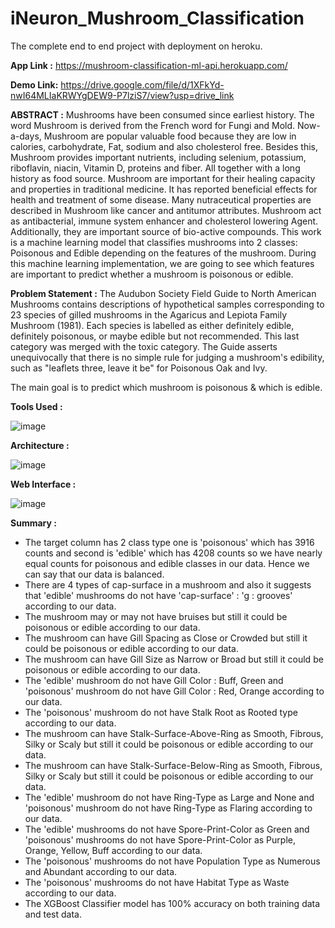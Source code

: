 # iNeuron_Mushroom_Classification
The complete end to end project with deployment on heroku.

<b>App Link :</b> https://mushroom-classification-ml-api.herokuapp.com/

<b>Demo Link:</b> https://drive.google.com/file/d/1XFkYd-nwI64MLIaKRWYgDEW9-P7lziS7/view?usp=drive_link

<b>ABSTRACT :</b>
Mushrooms have been consumed since earliest history. The word Mushroom is derived from the French word for Fungi and Mold. Now-a-days, Mushroom are popular valuable food because they are low in calories, carbohydrate, Fat, sodium and also cholesterol free. Besides this, Mushroom provides important nutrients, including selenium, potassium, riboflavin, niacin, Vitamin D, proteins and fiber. All together with a long history as food source. Mushroom are important for their healing capacity and properties in traditional medicine. It has reported beneficial effects for health and treatment of some disease. Many nutraceutical properties are described in Mushroom like cancer and antitumor attributes. Mushroom act as antibacterial, immune system enhancer and cholesterol lowering Agent. Additionally, they are important source of bio-active compounds. This work is a machine learning model that classifies mushrooms into 2 classes: Poisonous and Edible depending on the features of the mushroom. During this machine learning implementation, we are going to see which features are important to predict whether a mushroom is poisonous or edible.

<b>Problem Statement :</b>
The Audubon Society Field Guide to North American Mushrooms contains descriptions of hypothetical samples corresponding to 23 species of gilled mushrooms in the Agaricus and Lepiota Family Mushroom (1981). Each species is labelled as either definitely edible, definitely poisonous, or maybe edible but not recommended. This last category was merged with the toxic category. The Guide asserts unequivocally that there is no simple rule for judging a mushroom's edibility, such as "leaflets three, leave it be" for Poisonous Oak and Ivy.

The main goal is to predict which mushroom is poisonous & which is edible.

<b>Tools Used :</b>

![image](https://user-images.githubusercontent.com/86560684/196040693-97ab628d-46f1-417f-91fc-d4d023108513.png)

<b>Architecture :</b>

![image](https://user-images.githubusercontent.com/86560684/196040781-a48a0ad3-cdf9-4686-aeec-fae8ba54f6ef.png)

<b>Web Interface :</b>

![image](https://user-images.githubusercontent.com/86560684/196040889-f949481d-638d-4bad-ac7a-9998a453f18e.png)

<b>Summary :</b>

 - The target column has 2 class type one is 'poisonous' which has 3916 counts and second is 'edible' which has 4208 counts so we have nearly equal counts for poisonous and edible classes in our data. Hence we can say that our data is balanced.
 - There are 4 types of cap-surface in a mushroom and also it suggests that 'edible' mushrooms do not have 'cap-surface' : 'g : grooves' according to our data.
 - The mushroom may or may not have bruises but still it could be poisonous or edible according to our data.
- The mushroom can have Gill Spacing as Close or Crowded but still it could be poisonous or edible according to our data.
- The mushroom can have Gill Size as Narrow or Broad but still it could be poisonous or edible according to our data.
- The 'edible' mushroom do not have Gill Color : Buff, Green and 'poisonous' mushroom do not have Gill Color : Red, Orange according to our data.
- The 'poisonous' mushroom do not have Stalk Root as Rooted type according to our data.
- The mushroom can have Stalk-Surface-Above-Ring as Smooth, Fibrous, Silky or Scaly but still it could be poisonous or edible according to our data.
- The mushroom can have Stalk-Surface-Below-Ring as Smooth, Fibrous, Silky or Scaly but still it could be poisonous or edible according to our data.
- The 'edible' mushroom do not have Ring-Type as Large and None and 'poisonous' mushroom do not have Ring-Type as Flaring according to our data.
- The 'edible' mushrooms do not have Spore-Print-Color as Green and 'poisonous' mushrooms do not have Spore-Print-Color as Purple, Orange, Yellow, Buff according to our data.
- The 'poisonous' mushrooms do not have Population Type as Numerous and Abundant according to our data.
- The 'poisonous' mushrooms do not have Habitat Type as Waste according to our data.
- The XGBoost Classifier model has 100% accuracy on both training data and test data.
